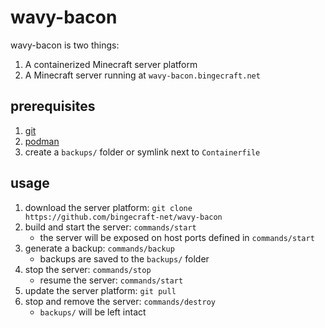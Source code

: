 # wavy-bacon

wavy-bacon is two things:

1. A containerized Minecraft server platform
2. A Minecraft server running at `wavy-bacon.bingecraft.net`

## prerequisites

1. [git](https://git-scm.com/)
2. [podman](https://podman.io/)
3. create a `backups/` folder or symlink next to `Containerfile`

## usage

1. download the server platform: `git clone https://github.com/bingecraft-net/wavy-bacon`
2. build and start the server: `commands/start`
   - the server will be exposed on host ports defined in `commands/start`
3. generate a backup: `commands/backup`
   - backups are saved to the `backups/` folder
4. stop the server: `commands/stop`
   - resume the server: `commands/start`
5. update the server platform: `git pull`
6. stop and remove the server: `commands/destroy`
   - `backups/` will be left intact
